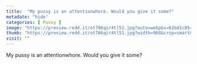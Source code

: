 ```yaml
---
title:  "My pussy is an attentionwhore. Would you give it some?"
metadate: "hide"
categories: [ Pussy ]
image: "https://preview.redd.it/ot786qir4tl51.jpg?auto=webp&s=62bd1c054c596f00fe2678303a1dba22354d173c"
thumb: "https://preview.redd.it/ot786qir4tl51.jpg?width=960&crop=smart&auto=webp&s=3bb50c352cde2ee240a2170d6e4b02bdcd1668d1"
visit: ""
---
```

My pussy is an attentionwhore. Would you give it some?
